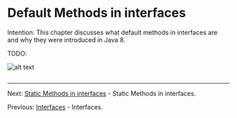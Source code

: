 # Default Methods in interfaces

Intention: This chapter discusses what default methods in interfaces are and why they were introduced in Java 8.

TODO:

![alt text](../../etc/oop/img.png "Img")

```java

```

<hr>

Next: [Static Methods in interfaces](chapter_26.md "Static Methods in interfaces") -
Static Methods in interfaces.

Previous: [Interfaces](chapter_24.md "Interfaces") - Interfaces.